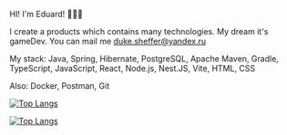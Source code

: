 HI! I'm Eduard! 🖖🤘🤟

I create a products which contains many technologies.
My dream it's gameDev.
You can mail me duke.sheffer@yandex.ru

My stack:
Java, Spring, Hibernate, PostgreSQL, Apache Maven, Gradle, TypeScript, JavaScript, React, Node.js, Nest.JS, Vite, HTML, CSS

Also:
Docker, Postman, Git

[![Top Langs](https://github-readme-stats.vercel.app/api/top-langs/?username=anuraghazra)](https://github.com/anuraghazra/github-readme-stats)


[![Top Langs](https://github-readme-stats.vercel.app/api/top-langs/?username=anuraghazra&layout=compact)](https://github.com/anuraghazra/github-readme-stats)
